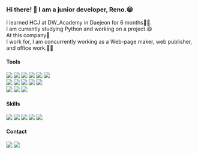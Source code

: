 ### Hi there! 👋 I am a junior developer, Reno.😁 
I learned HCJ at DW_Academy in Daejeon  for 6 months👨‍🏫.<br>
I am currently studying Python and working on a project.😆<br>
At this company🚌<br>
I work for, I am concurrently working as a Web-page maker, web publisher, and office work.👨‍💻




<h4>Tools</h4>

<img src="https://img.shields.io/badge/VS Code-3F0099?style=flat-square&logo=visualstudiocode&logoColor=white"/> <img src="https://img.shields.io/badge/NotePad++-ABF200?style=flat-square&logo=notepad-plus-plus&logoColor=white"/> <img src="https://img.shields.io/badge/mySQL-B2CCFF?style=flat-square&logo=mysql&logoColor=white"/> <img src="https://img.shields.io/badge/Linux-CC3D3D?style=flat-square&logo=Linux&logoColor=white"/> <img src="https://img.shields.io/badge/Ubuntu-FF0000?style=flat-square&logo=ubuntu&logoColor=white"/> <img src="https://img.shields.io/badge/sentOS-660058?style=flat-square&logo=centos&logoColor=white"/>   <br> <img src="https://img.shields.io/badge/Adobe CC-CC3D3D?style=flat-square&logo=adobe&logoColor=white"/> <img src="https://img.shields.io/badge/Photoshop-4374D9?style=flat-square&logo=adobe&logoColor=white"/> <img src="https://img.shields.io/badge/illustrator-F2CB61?style=flat-square&logo=adobe&logoColor=white"/> <img src="https://img.shields.io/badge/Premiere Pro-2A0066?style=flat-square&logo=adobe&logoColor=white"/> <img src="https://img.shields.io/badge/Davinchi Resolve-D9418C?style=flat-square&logo=blackmagicdesign&logoColor=white"/> <br> <img src="https://img.shields.io/badge/Powerpoint-980000?style=flat-square&logo=microsoft&logoColor=white"/> <img src="https://img.shields.io/badge/Excel-22741C?style=flat-square&logo=microsoft&logoColor=white"/> <img src="https://img.shields.io/badge/Word-002266?style=flat-square&logo=microsoft&logoColor=white"/>

<h4>Skills</h4>

<img src="https://img.shields.io/badge/html5-002266?style=flat-square&logo=html&logoColor=white"/> <img src="https://img.shields.io/badge/css3-980000?style=flat-square&logo=css&logoColor=white"/> <img src="https://img.shields.io/badge/JavaScript-CCA63D?style=flat-square&logo=javascript&logoColor=white"/>
<img src="https://img.shields.io/badge/PHP7-4374D9?style=flat-square&logo=php&logoColor=white"/> <img src="https://img.shields.io/badge/Python-BDBDBD?style=flat-square&logo=python&logoColor=white"/>

<h4>Contact</h4>

<a href="mailto:renovatio2104@naver.com"><img src="https://img.shields.io/badge/renovatio2104@naver.com-2F9D27?style=flat-square&logo=naver&logoColor=white"/></a>
<img src="https://img.shields.io/badge/Kakao-reno2104-FFE400?style=flat-square&logo=kakao&logoColor=black"/>


<!--
**reno2104/reno2104** is a ✨ _special_ ✨ repository because its `README.md` (this file) appears on your GitHub profile.

Here are some ideas to get you started:

- 🔭 I’m currently working on ...
- 🌱 I’m currently learning ...
- 👯 I’m looking to collaborate on ...
- 🤔 I’m looking for help with ...
- 💬 Ask me about ...
- 📫 How to reach me: ...
- 😄 Pronouns: ...
- ⚡ Fun fact: ...
-->
